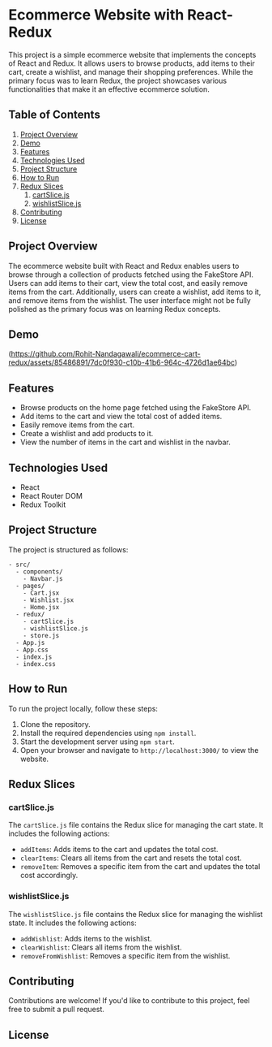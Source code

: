 # Ecommerce Website with React-Redux

This project is a simple ecommerce website that implements the concepts of React and Redux. It allows users to browse products, add items to their cart, create a wishlist, and manage their shopping preferences. While the primary focus was to learn Redux, the project showcases various functionalities that make it an effective ecommerce solution.

## Table of Contents

1. [Project Overview](#project-overview)
2. [Demo](#demo)
3. [Features](#features)
4. [Technologies Used](#technologies-used)
5. [Project Structure](#project-structure)
6. [How to Run](#how-to-run)
7. [Redux Slices](#redux-slices)
    1. [cartSlice.js](#cartslicejs)
    2. [wishlistSlice.js](#wishlistslicejs)
8. [Contributing](#contributing)
9. [License](#license)


## Project Overview

The ecommerce website built with React and Redux enables users to browse through a collection of products fetched using the FakeStore API. Users can add items to their cart, view the total cost, and easily remove items from the cart. Additionally, users can create a wishlist, add items to it, and remove items from the wishlist. The user interface might not be fully polished as the primary focus was on learning Redux concepts.

## Demo
(https://github.com/Rohit-Nandagawali/ecommerce-cart-redux/assets/85486891/7dc0f930-c10b-41b6-964c-4726d1ae64bc)

## Features

- Browse products on the home page fetched using the FakeStore API.
- Add items to the cart and view the total cost of added items.
- Easily remove items from the cart.
- Create a wishlist and add products to it.
- View the number of items in the cart and wishlist in the navbar.

## Technologies Used

- React
- React Router DOM
- Redux Toolkit

## Project Structure

The project is structured as follows:
```
- src/
  - components/
    - Navbar.js
  - pages/
    - Cart.jsx
    - Wishlist.jsx
    - Home.jsx
  - redux/
    - cartSlice.js
    - wishlistSlice.js
    - store.js
  - App.js
  - App.css
  - index.js
  - index.css
  ```

## How to Run

To run the project locally, follow these steps:

1. Clone the repository.
2. Install the required dependencies using `npm install`.
3. Start the development server using `npm start`.
4. Open your browser and navigate to `http://localhost:3000/` to view the website.

## Redux Slices

### cartSlice.js

The `cartSlice.js` file contains the Redux slice for managing the cart state. It includes the following actions:

- `addItems`: Adds items to the cart and updates the total cost.
- `clearItems`: Clears all items from the cart and resets the total cost.
- `removeItem`: Removes a specific item from the cart and updates the total cost accordingly.

### wishlistSlice.js

The `wishlistSlice.js` file contains the Redux slice for managing the wishlist state. It includes the following actions:

- `addWishlist`: Adds items to the wishlist.
- `clearWishlist`: Clears all items from the wishlist.
- `removeFromWishlist`: Removes a specific item from the wishlist.


## Contributing

Contributions are welcome! If you'd like to contribute to this project, feel free to submit a pull request.

## License


